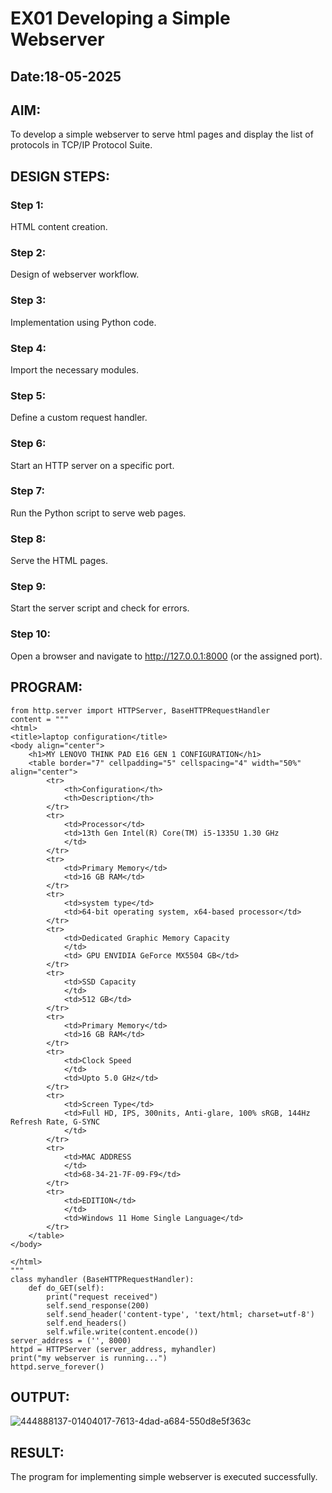 # EX01 Developing a Simple Webserver
## Date:18-05-2025

## AIM:
To develop a simple webserver to serve html pages and display the list of protocols in TCP/IP Protocol Suite.

## DESIGN STEPS:
### Step 1: 
HTML content creation.

### Step 2:
Design of webserver workflow.

### Step 3:
Implementation using Python code.

### Step 4:
Import the necessary modules.

### Step 5:
Define a custom request handler.

### Step 6:
Start an HTTP server on a specific port.

### Step 7:
Run the Python script to serve web pages.

### Step 8:
Serve the HTML pages.

### Step 9:
Start the server script and check for errors.

### Step 10:
Open a browser and navigate to http://127.0.0.1:8000 (or the assigned port).

## PROGRAM:
~~~
from http.server import HTTPServer, BaseHTTPRequestHandler
content = """
<html>
<title>laptop configuration</title>
<body align="center">
    <h1>MY LENOVO THINK PAD E16 GEN 1 CONFIGURATION</h1>
    <table border="7" cellpadding="5" cellspacing="4" width="50%" align="center">
        <tr>
            <th>Configuration</th>
            <th>Description</th>
        </tr>
        <tr>
            <td>Processor</td>
            <td>13th Gen Intel(R) Core(TM) i5-1335U 1.30 GHz
            </td>
        </tr>
        <tr>
            <td>Primary Memory</td>
            <td>16 GB RAM</td>
        </tr>
        <tr>
            <td>system type</td>
            <td>64-bit operating system, x64-based processor</td>
        </tr>
        <tr>
            <td>Dedicated Graphic Memory Capacity
            </td>
            <td> GPU ENVIDIA GeForce MX5504 GB</td>
        </tr>
        <tr>
            <td>SSD Capacity
            </td>
            <td>512 GB</td>
        </tr>
        <tr>
            <td>Primary Memory</td>
            <td>16 GB RAM</td>
        </tr>
        <tr>
            <td>Clock Speed
            </td>
            <td>Upto 5.0 GHz</td>
        </tr>
        <tr>
            <td>Screen Type</td>
            <td>Full HD, IPS, 300nits, Anti-glare, 100% sRGB, 144Hz Refresh Rate, G-SYNC
            </td>
        </tr>
        <tr>
            <td>MAC ADDRESS
            </td>
            <td>68-34-21-7F-09-F9</td>
        </tr>
        <tr>
            <td>EDITION</td>
            </td>
            <td>Windows 11 Home Single Language</td>
        </tr>
    </table>
</body>

</html>
"""
class myhandler (BaseHTTPRequestHandler):
    def do_GET(self):
        print("request received")
        self.send_response(200)
        self.send_header('content-type', 'text/html; charset=utf-8')
        self.end_headers()
        self.wfile.write(content.encode())
server_address = ('', 8000)
httpd = HTTPServer (server_address, myhandler)
print("my webserver is running...")
httpd.serve_forever()
~~~

## OUTPUT:
![444888137-01404017-7613-4dad-a684-550d8e5f363c](https://github.com/user-attachments/assets/505c8c74-95ad-4815-9e1c-68c6a23eb0db)


## RESULT:
The program for implementing simple webserver is executed successfully.
